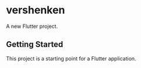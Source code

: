 # vershenken

A new Flutter project.

## Getting Started

This project is a starting point for a Flutter application.

